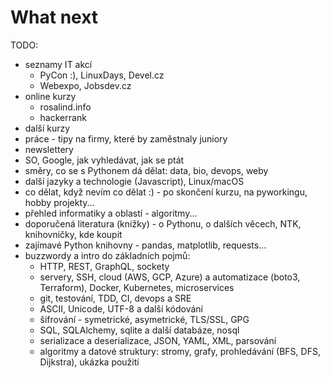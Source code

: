 What next
=========

TODO:

- seznamy IT akcí
  - PyCon :), LinuxDays, Devel.cz
  - Webexpo, Jobsdev.cz
- online kurzy
  - rosalind.info
  - hackerrank
- další kurzy
- práce - tipy na firmy, které by zaměstnaly juniory
- newslettery
- SO, Google, jak vyhledávat, jak se ptát
- směry, co se s Pythonem dá dělat: data, bio, devops, weby
- další jazyky a technologie (Javascript), Linux/macOS
- co dělat, když nevím co dělat :) - po skončení kurzu, na pyworkingu, hobby projekty...
- přehled informatiky a oblastí - algoritmy...
- doporučená literatura (knížky) - o Pythonu, o dalších věcech, NTK, knihovničky, kde koupit
- zajímavé Python knihovny - pandas, matplotlib, requests...
- buzzwordy a intro do základních pojmů:
  - HTTP, REST, GraphQL, sockety
  - servery, SSH, cloud (AWS, GCP, Azure) a automatizace (boto3, Terraform), Docker, Kubernetes, microservices
  - git, testování, TDD, CI, devops a SRE
  - ASCII, Unicode, UTF-8 a další kódování
  - šifrování - symetrické, asymetrické, TLS/SSL, GPG
  - SQL, SQLAlchemy, sqlite a další databáze, nosql
  - serializace a deserializace, JSON, YAML, XML, parsování
  - algoritmy a datové struktury: stromy, grafy, prohledávání (BFS, DFS, Dijkstra), ukázka použití

